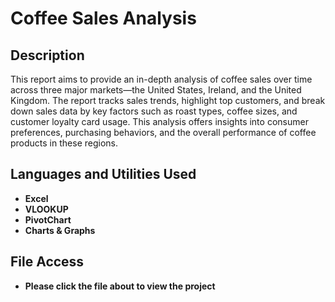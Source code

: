 <h1>Coffee Sales Analysis</h1>


<h2>Description</h2>
This report aims to provide an in-depth analysis of coffee sales over time across three major markets—the United States, Ireland, and the United Kingdom. The report tracks sales trends, highlight top customers, and break down sales data by key factors such as roast types, coffee sizes, and customer loyalty card usage. This analysis offers insights into consumer preferences, purchasing behaviors, and the overall performance of coffee products in these regions. 
<br />


<h2>Languages and Utilities Used</h2>

- <b>Excel</b> 
- <b>VLOOKUP</b>
- <b>PivotChart</b>
- <b>Charts & Graphs</b>

<h2>File Access</h2>

- <b>Please click the file about to view the project</b>
